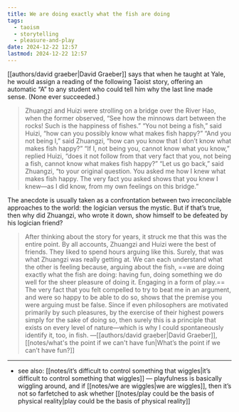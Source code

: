 ```yaml
---
title: We are doing exactly what the fish are doing
tags:
  - taoism
  - storytelling
  - pleasure-and-play
date: 2024-12-22 12:57
lastmod: 2024-12-22 12:57
---
```

[[authors/david graeber|David Graeber]] says that when he taught at Yale, he would assign a reading of the following Taoist story, offering an automatic “A” to any student who could tell him why the last line made sense. (None ever succeeded.)

> Zhuangzi and Huizi were strolling on a bridge over the River Hao, when the former observed, “See how the minnows dart between the rocks! Such is the happiness of fishes.”
> “You not being a fish,” said Huizi, “how can you possibly know what makes fish happy?”
> “And you not being I,” said Zhuangzi, “how can you know that I don’t know what makes fish happy?”
> “If I, not being you, cannot know what you know,” replied Huizi, “does it not follow from that very fact that you, not being a fish, cannot know what makes fish happy?”
> “Let us go back,” said Zhuangzi, “to your original question. You asked me how I knew what makes fish happy. The very fact you asked shows that you knew I knew—as I did know, from my own feelings on this bridge.”

The anecdote is usually taken as a confrontation between two irreconcilable approaches to the world: the logician versus the mystic. But if that’s true, then why did Zhuangzi, who wrote it down, show himself to be defeated by his logician friend?

> After thinking about the story for years, it struck me that this was the entire point. By all accounts, Zhuangzi and Huizi were the best of friends. They liked to spend hours arguing like this. Surely, that was what Zhuangzi was really getting at. We can each understand what the other is feeling because, arguing about the fish, ==we are doing exactly what the fish are doing: having fun, doing something we do well for the sheer pleasure of doing it. Engaging in a form of play.== The very fact that you felt compelled to try to beat me in an argument, and were so happy to be able to do so, shows that the premise you were arguing must be false. Since if even philosophers are motivated primarily by such pleasures, by the exercise of their highest powers simply for the sake of doing so, then surely this is a principle that exists on every level of nature—which is why I could spontaneously identify it, too, in fish. —[[authors/david graeber|David Graeber]], [[notes/what's the point if we can't have fun|What’s the point if we can’t have fun?]]

---
- see also: [[notes/it’s difficult to control something that wiggles|it’s difficult to control something that wiggles]] — playfulness is basically wiggling around, and if [[notes/we are wiggles|we are wiggles]], then it’s not so farfetched to ask whether [[notes/play could be the basis of physical reality|play could be the basis of physical reality]]
